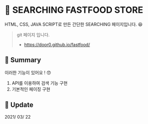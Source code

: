# :newspaper: SEARCHING FASTFOOD STORE

HTML, CSS, JAVA SCRIPT로 만든 간단한 SEARCHING 페이지입니다. :satisfied:

> git 페이지 입니다. <br>
> - https://door0.github.io/fastfood/

## :triangular_flag_on_post: Summary

이러한 기능이 있어요 ! :kissing_smiling_eyes:
1. API를 이용하여 검색 기능 구현
2. 기본적인 페이징 구현

## :calendar: Update

2021/ 03/ 22